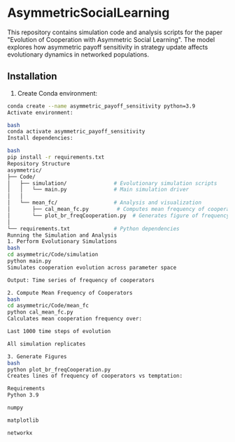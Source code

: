 # AsymmetricSocialLearning

This repository contains simulation code and analysis scripts for the paper "Evolution of Cooperation with Asymmetric Social Learning". The model explores how asymmetric payoff sensitivity in strategy update affects evolutionary dynamics in networked populations.

## Installation

1. Create Conda environment:
```bash
conda create --name asymmetric_payoff_sensitivity python=3.9
Activate environment:

bash
conda activate asymmetric_payoff_sensitivity
Install dependencies:

bash
pip install -r requirements.txt
Repository Structure
asymmetric/
├── Code/
│   ├── simulation/               # Evolutionary simulation scripts
│   │   └── main.py               # Main simulation driver
│   │
│   └── mean_fc/                  # Analysis and visualization
│       ├── cal_mean_fc.py         # Computes mean frequency of cooperators 
│       └── plot_br_freqCooperation.py  # Generates figure of frequency of cooperators 
│
└── requirements.txt              # Python dependencies
Running the Simulation and Analysis
1. Perform Evolutionary Simulations
bash
cd asymmetric/Code/simulation
python main.py
Simulates cooperation evolution across parameter space

Output: Time series of frequency of cooperators 

2. Compute Mean Frequency of Cooperators 
bash
cd asymmetric/Code/mean_fc
python cal_mean_fc.py
Calculates mean cooperation frequency over:

Last 1000 time steps of evolution

All simulation replicates

3. Generate Figures
bash
python plot_br_freqCooperation.py
Creates lines of frequency of cooperators vs temptation:

Requirements
Python 3.9

numpy

matplotlib

networkx
